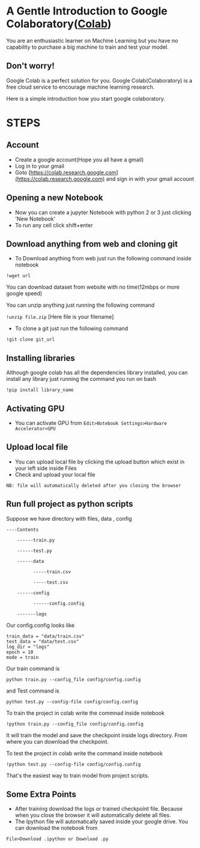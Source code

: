# A Gentle Introduction to Google Colaboratory([Colab](https://colab.research.google.com))

You are an enthusiastic learner on Machine Learning but you have no capability to purchase a big machine to train and test your model.

## Don't worry! 

Google Colab is a perfect solution for you. Google Colab(Colaboratory) is a free cloud service to encourage machine learning research.

Here is a simple introduction how you start google colaboratory. 

# STEPS

## Account

* Create a google account(Hope you all have a gmail)
* Log in to your gmail
* Goto [https://colab.research.google.com](https://colab.research.google.com) and sign in with your gmail account

## Opening a new Notebook

* Now you can create a jupyter Notebook with python 2 or 3 just clicking 'New Notebook'
* To run any cell click shift+enter

## Download anything from web and cloning git

* To Download anything from web just run the following command inside notebook

```!wget url```

You can download dataset from website with no time(12mbps or more google speed)

You can unzip anything just running the following command

```!unzip file.zip```  [Here file is your filename]

* To clone a git just run the following command

```!git clone git_url```

## Installing libraries
Although google colab has all the dependencies library installed, you can install any library just running the command you run on bash

```!pip install library_name```

## Activating GPU
* You can activate GPU from ```Edit>Notebook Settings>Hardware Accelerator>GPU```

## Upload local file

* You can upload local file by clicking the upload button which exist in your left side inside Files
* Check and upload your local file

```NB: file will automatically deleted after you closing the browser```

## Run full project as python scripts
Suppose we have directory with files, data , config

```
----Contents

    ------train.py
    
    ------test.py
    
    ------data
    
          -----train.csv
          
          -----test.csv
          
    ------config
    
          ------config.config
          
    -------logs
```

Our config.config looks like

```
train_data = "data/train.csv"
test_data = "data/test.csv"
log_dir = "logs"
epoch = 10
mode = train

```

Our train command is 

```python train.py --config_file config/config.config```

and Test command is 

```python test.py --config-file config/config.config```

To train the project in colab write the commnad inside notebook

```!python train.py --config_file config/config.config```

It will train the model and save the checkpoint inside logs directory. From where you can download the checkpoint. 

To test the project in colab write the command inside notebook

```!python test.py --config-file config/config.config```

That's the easiest way to train model from project scripts. 


## Some Extra Points
* After training download the logs or trained checkpoint file. Because when you close the browser it will automatically delete all files. 
* The Ipython file will automatically saved inside your google drive. You can download the notebook from

```File>Download .ipython or Download .py```

